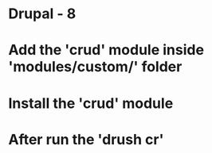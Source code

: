 # Drupal - 8 
# Add the 'crud' module inside 'modules/custom/' folder
# Install the 'crud' module 
# After run the 'drush cr' 
